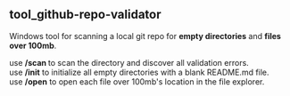 ## tool_github-repo-validator
Windows tool for scanning a local git repo for **empty directories** and **files over 100mb**.

use **/scan <directory>** to scan the directory and discover all validation errors.\
use **/init** to initialize all empty directories with a blank README.md file.\
use **/open** to open each file over 100mb's location in the file explorer.
